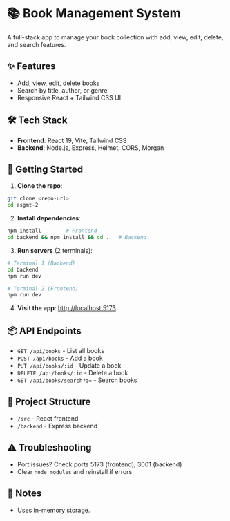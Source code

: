 # 📚 Book Management System

A full-stack app to manage your book collection with add, view, edit, delete, and search features.

## ✨ Features

- Add, view, edit, delete books
- Search by title, author, or genre
- Responsive React + Tailwind CSS UI

## 🛠 Tech Stack

- **Frontend**: React 19, Vite, Tailwind CSS
- **Backend**: Node.js, Express, Helmet, CORS, Morgan

## 🚀 Getting Started

1. **Clone the repo**:

```bash
git clone <repo-url>
cd asgmt-2
```

2. **Install dependencies**:

```bash
npm install        # Frontend
cd backend && npm install && cd ..  # Backend
```

3. **Run servers** (2 terminals):

```bash
# Terminal 1 (Backend)
cd backend
npm run dev

# Terminal 2 (Frontend)
npm run dev
```

4. **Visit the app**: [http://localhost:5173](http://localhost:5173)

## 📦 API Endpoints

- `GET /api/books` - List all books
- `POST /api/books` - Add a book
- `PUT /api/books/:id` - Update a book
- `DELETE /api/books/:id` - Delete a book
- `GET /api/books/search?q=` - Search books

## 📂 Project Structure

- `/src` - React frontend
- `/backend` - Express backend

## ⚠ Troubleshooting

- Port issues? Check ports 5173 (frontend), 3001 (backend)
- Clear `node_modules` and reinstall if errors

## 🧠 Notes

- Uses in-memory storage.
